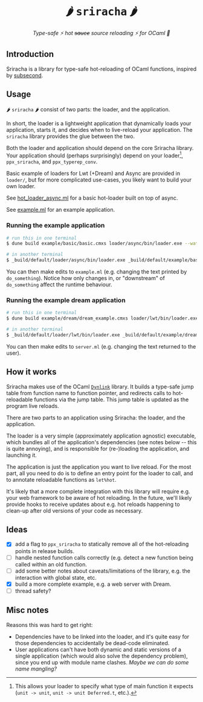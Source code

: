 <h1 align="center">🌶️ <span style="font-family: monospace">sriracha</span> 🌶️</h1>

<p align="center">
  <i align="center">Type-safe ⚡️ hot <s>sauce</s> source reloading ⚡️ for OCaml 🐪</i>
</p>

## Introduction

Sriracha is a library for type-safe hot-reloading of OCaml functions, inspired by
[subsecond](https://github.com/DioxusLabs/dioxus/tree/main/packages/subsecond).

## Usage

🌶️ `sriracha` 🌶️ consist of two parts: the loader, and the application.

In short, the loader is a lightweight application that dynamically loads your application,
starts it, and decides when to live-reload your application. The `sriracha` library provides
the glue between the two.

Both the loader and application should depend on the core Sriracha library. Your application
should (perhaps surprisingly) depend on your loader[^loader], `ppx_sriracha`, and `ppx_typerep_conv`.

[^loader]: This allows your loader to specify what type of main function it expects (`unit -> unit`,
`unit -> unit Deferred.t`, etc.).

Basic example of loaders for Lwt (+Dream) and Async are provided in `loader/`, but for more
complicated use-cases, you likely want to build your own loader.

See [hot_loader_async.ml](loader/async/hot_loader_async.ml) for a basic hot-loader built on top of async.

See [example.ml](example/basic/basic.ml) for an example application.

<h3>Running the example application</h3>

```bash
# run this in one terminal
$ dune build example/basic/basic.cmxs loader/async/bin/loader.exe --watch

# in another terminal
$ _build/default/loader/async/bin/loader.exe _build/default/example/basic/basic.cmxs
```

You can then make edits to `example.ml` (e.g. changing the text printed by `do_something`).
Notice how only changes in, or "downstream" of `do_something` affect the runtime behaviour.

<h3>Running the example dream application</h3>

```bash
# run this in one terminal
$ dune build example/dream/dream_example.cmxs loader/lwt/bin/loader.exe --watch

# in another terminal
$ _build/default/loader/lwt/bin/loader.exe _build/default/example/dream/dream_example.cmxs -L digestif.c -L dream
```

You can then make edits to `server.ml` (e.g. changing the text returned to the user).

## How it works

Sriracha makes use of the OCaml [`Dynlink`](https://ocaml.org/manual/5.3/api/Dynlink.html#top)
library. It builds a type-safe jump table from function name to function pointer, and redirects
calls to hot-reloadable functions via the jump table. This jump table is updated as the program
live reloads.

There are two parts to an application using Sriracha: the loader, and the application.

The loader is a very simple (approximately application agnostic) executable, which bundles
all of the application's dependencies (see notes below -- this is quite annoying), and is
responsible for (re-)loading the application, and launching it.

The application is just the application you want to live reload. For the most part, all you
need to do is to define an entry point for the loader to call, and to annotate reloadable
functions as `let%hot`.

It's likely that a more complete integration with this library will require e.g. your web
framework to be aware of hot reloading. In the future, we'll likely provide hooks to
receive updates about e.g. hot reloads happening to clean-up after old versions of your
code as necessary.

<!-- for some reason this doesn't render properly as ## without this comment here -->
## Ideas

- [x] add a flag to `ppx_sriracha` to statically remove all of the hot-reloading points in
  release builds.
- [ ] handle nested function calls correctly (e.g. detect a new function being called
  within an old function.
- [ ] add some better notes about caveats/limitations of the library, e.g. the interaction
  with global state, etc.
- [x] build a more complete example, e.g. a web server with Dream.
- [ ] thread safety?

<!-- for some reason this doesn't render properly as ## -->
<h2>Misc notes</h2>

Reasons this was hard to get right:

- Dependencies have to be linked into the loader, and it's quite easy for those dependencies
  to accidentally be dead-code eliminated.
- User applications can't have both dynamic and static versions of a single application
  (which would also solve the dependency problem), since you end up with module name clashes.
  _Maybe we can do some name mangling?_

